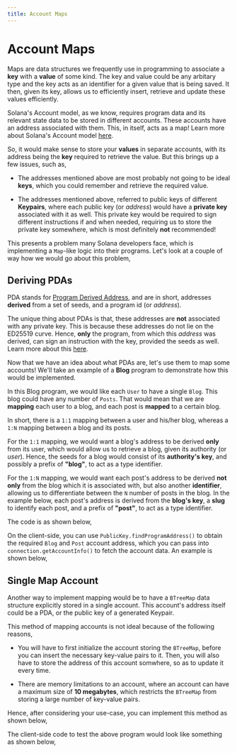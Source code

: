 ```yaml
---
title: Account Maps
---
```


# Account Maps

Maps are data structures we frequently use in programming to associate a **key** with a **value** of some kind. The key and value could be any arbitary type and the key acts as an identifier for a given value that is being saved. It then, given its key, allows us to efficiently insert, retrieve and update these values efficiently.

Solana's Account model, as we know, requires program data and its relevant state data to be stored in different accounts. These accounts have an address associated with them. This, in itself, acts as a map! Learn more about Solana's Account model [here][AccountCookbook].

So, it would make sense to store your **values** in separate accounts, with its address being the **key** required to retrieve the value. But this brings up a few issues, such as, 

* The addresses mentioned above are most probably not going to be ideal **keys**, which you could remember and retrieve the required value.

* The addresses mentioned above, referred to public keys of different **Keypairs**, where each public key (or *address*) would have a **private key** associated with it as well. This private key would be required to sign different instructions if and when needed, requiring us to store the private key somewhere, which is most definitely **not** recommended!

This presents a problem many Solana developers face, which is implementing a `Map`-like logic into their programs. Let's look at a couple of way how we would go about this problem,

## Deriving PDAs

PDA stands for [Program Derived Address][PDA], and are in short, addresses **derived** from a set of seeds, and a program id (or _address_). 

The unique thing about PDAs is that, these addresses are **not** associated with any private key. This is because these addresses do not lie on the ED25519 curve. Hence, **only** the program, from which this _address_ was derived, can sign an instruction with the key, provided the seeds as well. Learn more about this [here][CPI].

Now that we have an idea about what PDAs are, let's use them to map some accounts! We'll take an example of a **Blog** program to demonstrate how this would be implemented.

In this Blog program, we would like each `User` to have a single `Blog`. This blog could have any number of `Posts`. That would mean that we are **mapping** each user to a blog, and each post is **mapped** to a certain blog.

In short, there is a `1:1` mapping between a user and his/her blog, whereas a `1:N` mapping between a blog and its posts.

For the `1:1` mapping, we would want a blog's address to be derived **only** from its user, which would allow us to retrieve a blog, given its authority (or _user_). Hence, the seeds for a blog would consist of its **authority's key**, and possibly a prefix of **"blog"**, to act as a type identifier.

For the `1:N` mapping, we would want each post's address to be derived **not only** from the blog which it is associated with, but also another **identifier**, allowing us to differentiate between the `N` number of posts in the blog. In the example below, each post's address is derived from the **blog's key**, a **slug** to identify each post, and a prefix of **"post"**, to act as a type identifier. 

The code is as shown below, 

<SolanaCodeGroup>
  <SolanaCodeGroupItem title="Anchor" active>

  <template v-slot:default>

@[code](@/code/account-maps/deriving-pda/anchor-pda-map.rs)

  </template>

  <template v-slot:preview>

@[code](@/code/account-maps/deriving-pda/anchor-pda-map.preview.rs)

  </template>

  </SolanaCodeGroupItem>

  <SolanaCodeGroupItem title="Rust" active>

  <template v-slot:default>

@[code](@/code/account-maps/deriving-pda/vanilla-pda-map.rs)

  </template>

  <template v-slot:preview>

@[code](@/code/account-maps/deriving-pda/vanilla-pda-map.preview.rs)

  </template>

  </SolanaCodeGroupItem>

</SolanaCodeGroup>

On the client-side, you can use `PublicKey.findProgramAddress()` to obtain the required `Blog` and `Post` account address, which you can pass into `connection.getAccountInfo()` to fetch the account data. An example is shown below, 

<SolanaCodeGroup>
  <SolanaCodeGroupItem title="TS" active>

  <template v-slot:default>

@[code](@/code/account-maps/deriving-pda/client.ts)

  </template>

  <template v-slot:preview>

@[code](@/code/account-maps/deriving-pda/client.preview.ts)

  </template>

  </SolanaCodeGroupItem>

</SolanaCodeGroup>

## Single Map Account

Another way to implement mapping would be to have a `BTreeMap` data structure explicitly stored in a single account. This account's address itself could be a PDA, or the public key of a generated Keypair.

This method of mapping accounts is not ideal because of the following reasons,

* You will have to first initialize the account storing the `BTreeMap`, before you can insert the necessary key-value pairs to it. Then, you will also have to store the address of this account somwhere, so as to update it every time.

* There are memory limitations to an account, where an account can have a maximum size of **10 megabytes**, which restricts the `BTreeMap` from storing a large number of key-value pairs.

Hence, after considering your use-case, you can implement this method as shown below,

<SolanaCodeGroup>
  <SolanaCodeGroupItem title="Rust" active>

  <template v-slot:default>

@[code](@/code/account-maps/trivial/vanilla-trivial-map.rs)

  </template>

  <template v-slot:preview>

@[code](@/code/account-maps/trivial/vanilla-trivial-map.preview.rs)

  </template>

  </SolanaCodeGroupItem>
</SolanaCodeGroup>

The client-side code to test the above program would look like something as shown below,

<SolanaCodeGroup>
  <SolanaCodeGroupItem title="TS" active>

  <template v-slot:default>

@[code](@/code/account-maps/trivial/client.ts)

  </template>

  <template v-slot:preview>

@[code](@/code/account-maps/trivial/client.preview.ts)

  </template>

  </SolanaCodeGroupItem>
</SolanaCodeGroup>



[AccountCookbook]: https://solanacookbook.com/core-concepts/accounts.html
[PDA]: https://solanacookbook.com/references/accounts.html#program-derived-address
[CPI]: https://solanacookbook.com/references/programs.html#create-a-program-derived-address
